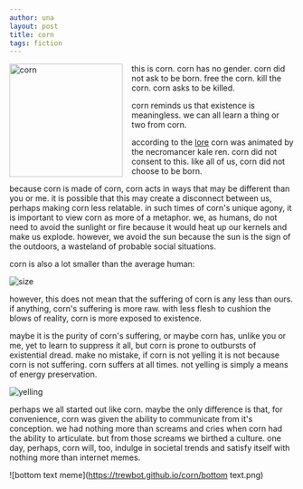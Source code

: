 ```yaml
---
author: una
layout: post
title: corn
tags: fiction
---
```


<img alt="corn" style="float:left;margin-right:1rem;width:200px;"
    src="https://trewbot.github.io/corn/blink.gif"/>

this is corn. corn has no gender. corn did not ask to be born. free the corn.
kill the corn. corn asks to be killed.

corn reminds us that existence is meaningless. we can all learn a thing or two
from corn.

according to the
[lore](https://www.docdroid.net/sVlHBLX) corn was animated by the necromancer
kale ren. corn did not consent to this. like all of us, corn did not choose to
be born.

because corn is made of corn, corn acts in ways that may be different than you
or me. it is possible that this may create a disconnect between us, perhaps
making corn less relatable. in such times of corn's unique agony, it is
important to view corn as more of a metaphor. we, as humans, do not need to
avoid the sunlight or fire because it would heat up our kernels and make us
explode. however, we avoid the sun because the sun is the sign of the outdoors,
a wasteland of probable social situations.

corn is also a lot smaller than the average human:

![size](https://trewbot.github.io/corn/size.png)

however, this does not mean that the suffering of corn is any less than ours. if
anything, corn's suffering is more raw. with less flesh to cushion the blows of
reality, corn is more exposed to existence.

maybe it is the purity of corn's suffering, or maybe corn has, unlike you or me,
yet to learn to suppress it all, but corn is prone to outbursts of existential
dread. make no mistake, if corn is not yelling it is not because corn is not
suffering. corn suffers at all times. not yelling is simply a means of energy
preservation.

![yelling](https://trewbot.github.io/corn/shit.png)

perhaps we all started out like corn. maybe the only difference is that, for
convenience, corn was given the ability to communicate from it's conception. we
had nothing more than screams and cries when corn had the ability to articulate.
but from those screams we birthed a culture. one day, perhaps, corn will, too,
indulge in societal trends and satisfy itself with nothing more than internet
memes.

![bottom text meme](https://trewbot.github.io/corn/bottom text.png)
